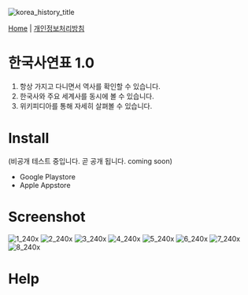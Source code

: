 ![korea_history_title](https://github.com/user-attachments/assets/2624047a-c49d-4221-b3f0-c6caa6b593d7)

[Home](https://mcnorton.github.io/korea_history) | 
[개인정보처리방침](/korea_history/privacy)

# 한국사연표 1.0

1. 항상 가지고 다니면서 역사를 확인할 수 있습니다.
2. 한국사와 주요 세계사를 동시에 볼 수 있습니다.
3. 위키피디아를 통해 자세히 살펴볼 수 있습니다.

# Install
(비공개 테스트 중입니다. 곧 공개 됩니다. coming soon)

- Google Playstore
- Apple Appstore

# Screenshot
![1_240x](https://github.com/user-attachments/assets/9d533972-94b6-460d-ad11-a8266802ed80)
![2_240x](https://github.com/user-attachments/assets/abb42224-0585-4e87-a5d2-748fdf27ea6f)
![3_240x](https://github.com/user-attachments/assets/66b4b92a-031d-44b1-a697-0dedeb8dea1b)
![4_240x](https://github.com/user-attachments/assets/7e88a066-f266-4406-b034-5a5fdf87f72c)
![5_240x](https://github.com/user-attachments/assets/44c11f98-01e2-43c6-89a5-45cb5378830d)
![6_240x](https://github.com/user-attachments/assets/adc6baf8-13e4-436a-915c-3f619f607e8d)
![7_240x](https://github.com/user-attachments/assets/78bd9a4c-5812-4c3c-bc54-effa309efe81)
![8_240x](https://github.com/user-attachments/assets/dacce188-d7f6-4246-82f5-21352007fad3)

# Help

